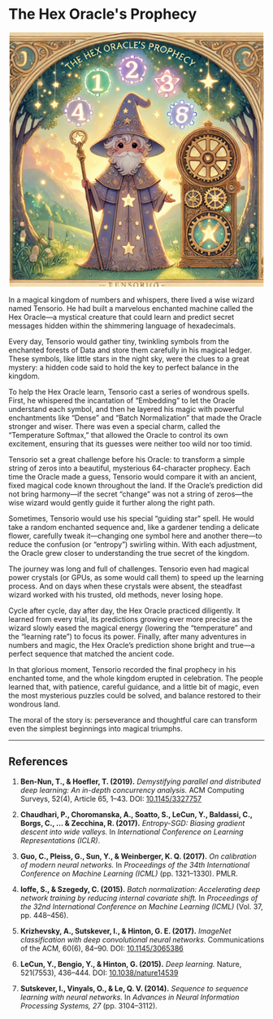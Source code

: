 # The Hex Oracle's Prophecy


<p align="center">
  <img src="https://raw.githubusercontent.com/olejardamir/hackingbtc/refs/heads/main/chapter2/chapter2.png" width="500">
</p>


In a magical kingdom of numbers and whispers, there lived a wise wizard named Tensorio. He had built a marvelous enchanted machine called the Hex Oracle—a mystical creature that could learn and predict secret messages hidden within the shimmering language of hexadecimals.

Every day, Tensorio would gather tiny, twinkling symbols from the enchanted forests of Data and store them carefully in his magical ledger. These symbols, like little stars in the night sky, were the clues to a great mystery: a hidden code said to hold the key to perfect balance in the kingdom.

To help the Hex Oracle learn, Tensorio cast a series of wondrous spells. First, he whispered the incantation of “Embedding” to let the Oracle understand each symbol, and then he layered his magic with powerful enchantments like “Dense” and “Batch Normalization” that made the Oracle stronger and wiser. There was even a special charm, called the “Temperature Softmax,” that allowed the Oracle to control its own excitement, ensuring that its guesses were neither too wild nor too timid.

Tensorio set a great challenge before his Oracle: to transform a simple string of zeros into a beautiful, mysterious 64-character prophecy. Each time the Oracle made a guess, Tensorio would compare it with an ancient, fixed magical code known throughout the land. If the Oracle’s prediction did not bring harmony—if the secret “change” was not a string of zeros—the wise wizard would gently guide it further along the right path.

Sometimes, Tensorio would use his special “guiding star” spell. He would take a random enchanted sequence and, like a gardener tending a delicate flower, carefully tweak it—changing one symbol here and another there—to reduce the confusion (or “entropy”) swirling within. With each adjustment, the Oracle grew closer to understanding the true secret of the kingdom.

The journey was long and full of challenges. Tensorio even had magical power crystals (or GPUs, as some would call them) to speed up the learning process. And on days when these crystals were absent, the steadfast wizard worked with his trusted, old methods, never losing hope.

Cycle after cycle, day after day, the Hex Oracle practiced diligently. It learned from every trial, its predictions growing ever more precise as the wizard slowly eased the magical energy (lowering the “temperature” and the “learning rate”) to focus its power. Finally, after many adventures in numbers and magic, the Hex Oracle’s prediction shone bright and true—a perfect sequence that matched the ancient code.

In that glorious moment, Tensorio recorded the final prophecy in his enchanted tome, and the whole kingdom erupted in celebration. The people learned that, with patience, careful guidance, and a little bit of magic, even the most mysterious puzzles could be solved, and balance restored to their wondrous land.

The moral of the story is: perseverance and thoughtful care can transform even the simplest beginnings into magical triumphs.



---

## References





1. **Ben-Nun, T., & Hoefler, T. (2019).** *Demystifying parallel and distributed deep learning: An in-depth concurrency analysis.* ACM Computing Surveys, 52(4), Article 65, 1–43. DOI: [10.1145/3327757](https://doi.org/10.1145/3327757)

2. **Chaudhari, P., Choromanska, A., Soatto, S., LeCun, Y., Baldassi, C., Borgs, C., ... & Zecchina, R. (2017).** *Entropy-SGD: Biasing gradient descent into wide valleys.* In *International Conference on Learning Representations (ICLR)*.

3. **Guo, C., Pleiss, G., Sun, Y., & Weinberger, K. Q. (2017).** *On calibration of modern neural networks.* In *Proceedings of the 34th International Conference on Machine Learning (ICML)* (pp. 1321–1330). PMLR.

4. **Ioffe, S., & Szegedy, C. (2015).** *Batch normalization: Accelerating deep network training by reducing internal covariate shift.* In *Proceedings of the 32nd International Conference on Machine Learning (ICML)* (Vol. 37, pp. 448–456).

5. **Krizhevsky, A., Sutskever, I., & Hinton, G. E. (2017).** *ImageNet classification with deep convolutional neural networks.* Communications of the ACM, 60(6), 84–90. DOI: [10.1145/3065386](https://doi.org/10.1145/3065386)

6. **LeCun, Y., Bengio, Y., & Hinton, G. (2015).** *Deep learning.* Nature, 521(7553), 436–444. DOI: [10.1038/nature14539](https://doi.org/10.1038/nature14539)

7. **Sutskever, I., Vinyals, O., & Le, Q. V. (2014).** *Sequence to sequence learning with neural networks.* In *Advances in Neural Information Processing Systems, 27* (pp. 3104–3112).
